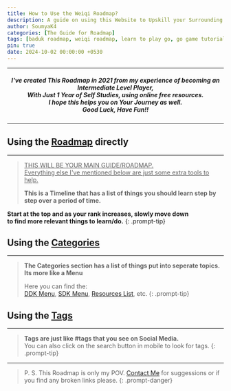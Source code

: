 ```yaml
---
title: How to Use the Weiqi Roadmap?
description: A guide on using this Website to Upskill your Surrounding Game 
author: SoumyaK4
categories: [The Guide for Roadmap]
tags: [baduk roadmap, weiqi roadmap, learn to play go, go game tutorial, the surrounding game]
pin: true
date: 2024-10-02 00:00:00 +0530
---
```


<hr>
<h5 style="text-align: center">
    I've created This Roadmap in 2021 from my experience of becoming an Intermediate Level Player, <br>
    With Just 1 Year of Self Studies, using online free resources.<br />
    I hope this helps you on Your Journey as well. <br>
    <b>Good Luck, Have Fun!!</b>
</h5> 
<hr>

## Using the [Roadmap](/roadmap) directly
<hr>

> <u>THIS WILL BE YOUR MAIN GUIDE/ROADMAP. <br> Everything else I've mentioned below are just some extra tools to help.</u>
> 
> **This is a Timeline that has a list of things you should learn step by step over a period of time.**
>
**Start at the top and as your rank increases, slowly move down <br>to find more relevant things to learn/do.**
{: .prompt-tip}

## Using the [Categories](/categories)
<hr>

> **The Categories section has a list of things put into seperate topics. Its more like a Menu**
> 
> Here you can find the: <br>
> [DDK Menu](/categories/ddk-menu), [SDK Menu](/categories/sdk-menu), [Resources List](/categories/the-online-resources), etc.
{: .prompt-tip}

## Using the [Tags](/tags)
<hr>

> **Tags are just like #tags that you see on Social Media.** <br>
> You can also click on the search button in mobile to look for tags.
{: .prompt-tip}

<hr>

> P. S. This Roadmap is only my POV. <a href='https://t.me/SoumyaK4/' target="_blank">Contact Me</a> for suggessions or if you find any broken links please.
{: .prompt-danger}
